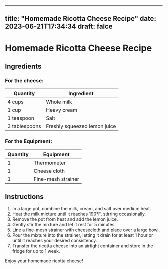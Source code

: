 
---
title: "Homemade Ricotta Cheese Recipe"
date: 2023-06-21T17:34:34
draft: falce
---

# Homemade Ricotta Cheese Recipe

## Ingredients

### For the cheese:

| Quantity | Ingredient |
|----------|------------|
| 4 cups | Whole milk |
| 1 cup | Heavy cream |
| 1 teaspoon | Salt |
| 3 tablespoons | Freshly squeezed lemon juice |

### For the Equipment:

| Quantity | Equipment |
|----------|-----------|
| 1 | Thermometer |
| 1 | Cheese cloth |
| 1 | Fine-mesh strainer |

## Instructions

1. In a large pot, combine the milk, cream, and salt over medium heat.
2. Heat the milk mixture until it reaches 190°F, stirring occasionally.
3. Remove the pot from heat and add the lemon juice.
4. Gently stir the mixture and let it rest for 5 minutes.
5. Line a fine-mesh strainer with cheesecloth and place over a large bowl.
6. Pour the mixture into the strainer, letting it drain for at least 1 hour or until it reaches your desired consistency.
7. Transfer the ricotta cheese into an airtight container and store in the fridge for up to 1 week.

Enjoy your homemade ricotta cheese!
